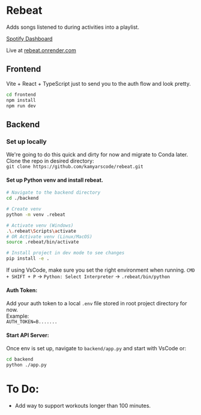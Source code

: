 # Rebeat

Adds songs listened to during activities into a playlist.

[Spotify Dashboard](https://developer.spotify.com/dashboard/3127926c771c495897441b4e1a3ab7d8/settings)

Live at [rebeat.onrender.com](https://rebeat.onrender.com)

## Frontend

Vite + React + TypeScript just to send you to the auth flow and look pretty.

```bash
cd frontend
npm install
npm run dev
```

## Backend

### Set up locally

We're going to do this quick and dirty for now and migrate to Conda later.  
Clone the repo in desired directory:  
`git clone https://github.com/kamyarscode/rebeat.git`

#### Set up Python venv and install rebeat.

```bash
# Navigate to the backend directory
cd ./backend

# Create venv
python -m venv .rebeat

# Activate venv (Windows)
.\.rebeat\Scripts\activate
# OR Activate venv (Linux/MacOS)
source .rebeat/bin/activate

# Install project in dev mode to see changes
pip install -e .
```

If using VsCode, make sure you set the right environment when running.
`CMD + SHIFT + P` -> `Python: Select Interpreter` -> `.rebeat/bin/python`

#### Auth Token:

Add your auth token to a local `.env` file stored in root project directory for now.  
Example:  
`AUTH_TOKEN=B.......`

#### Start API Server:

Once env is set up, navigate to `backend/app.py` and start with VsCode or:

```bash
cd backend
python ./app.py
```

# To Do:

- Add way to support workouts longer than 100 minutes.
